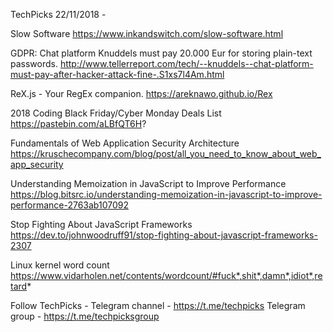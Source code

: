 TechPicks 22/11/2018 -

Slow Software
https://www.inkandswitch.com/slow-software.html

GDPR: Chat platform Knuddels must pay 20.000 Eur for storing plain-text passwords.
http://www.tellerreport.com/tech/--knuddels--chat-platform-must-pay-after-hacker-attack-fine-.S1xs7l4Am.html

ReX.js - Your RegEx companion.
https://areknawo.github.io/Rex

2018 Coding Black Friday/Cyber Monday Deals List
https://pastebin.com/aLBfQT6H?

Fundamentals of Web Application Security Architecture
https://kruschecompany.com/blog/post/all_you_need_to_know_about_web_app_security

Understanding Memoization in JavaScript to Improve Performance
https://blog.bitsrc.io/understanding-memoization-in-javascript-to-improve-performance-2763ab107092

Stop Fighting About JavaScript Frameworks
https://dev.to/johnwoodruff91/stop-fighting-about-javascript-frameworks-2307

Linux kernel word count
https://www.vidarholen.net/contents/wordcount/#fuck*,shit*,damn*,idiot*,retard*

Follow TechPicks -
Telegram channel - https://t.me/techpicks
Telegram group - https://t.me/techpicksgroup